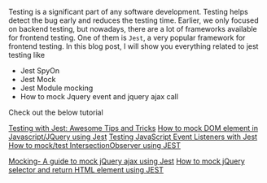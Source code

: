 

Testing is a significant part of any software development. Testing helps detect the bug early and reduces the testing time. Earlier, we only focused on backend testing, but nowadays, there are a lot of frameworks available for frontend testing. One of them is `Jest`, a very popular framework for frontend testing. 
In this blog post, I will show you everything related to jest testing like
- Jest SpyOn
- Jest Mock 
- Jest Module mocking
- How to mock Jquery event and jquery ajax call

Check out the below tutorial 

   [Testing with Jest: Awesome Tips and
    Tricks](https://www.codeguru.co.in/2021/03/jest-tips-and-trics.html)
     [How to mock DOM element in Javascript/JQuery using Jest](https://www.codeguru.co.in/2021/02/how-to-mock-dom-element-in.html)
    [ Testing JavaScript Event Listeners with Jest](https://www.codeguru.co.in/2021/02/testing-javascript-events-with-jest.html)
     [How to mock/test IntersectionObserver using JEST](https://www.codeguru.co.in/2022/02/how-to-mocktest-intersectionobserver.html)
    
 [Mocking- A guide to mock jQuery ajax using Jest](https://www.codeguru.co.in/2021/04/how-to-test-jquery-ajax-using-jest.html) 
 [How to mock jQuery selector and return HTML element using JEST](https://www.codeguru.co.in/2021/04/how-to-mock-jquery-selector-using-jest.html)

<!--stackedit_data:
eyJoaXN0b3J5IjpbMTIwNDIzMTYwMSwxNTM4MjY1MzcsMTM2NT
YzNjYxLDE1NzY3MDM0NTRdfQ==
-->